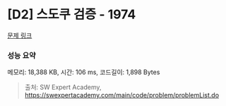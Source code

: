 # [D2] 스도쿠 검증 - 1974 

[문제 링크](https://swexpertacademy.com/main/code/problem/problemDetail.do?contestProbId=AV5Psz16AYEDFAUq) 

### 성능 요약

메모리: 18,388 KB, 시간: 106 ms, 코드길이: 1,898 Bytes



> 출처: SW Expert Academy, https://swexpertacademy.com/main/code/problem/problemList.do